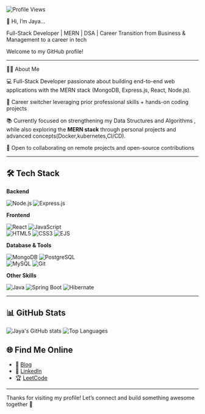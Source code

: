 

![Profile Views](https://komarev.com/ghpvc/?username=jayalloyd)


👋 Hi, I’m Jaya...

Full-Stack Developer | MERN | DSA | Career Transition from Business & Management to a career in tech


Welcome to my GitHub profile!

---
👨‍💻 About Me

💻 Full-Stack Developer passionate about building end-to-end web applications with the MERN stack (MongoDB, Express.js, React, Node.js).

🎯 Career switcher leveraging prior professional skills + hands-on coding projects

📚 Currently focused on strengthening my Data Structures and Algorithms , while also exploring the **MERN stack** through personal projects and advanced concepts(Docker,kubernetes,CI/CD). 

🤝 Open to collaborating on remote projects and open-source contributions

---

## 🛠️ Tech Stack  

**Backend**  

![Node.js](https://img.shields.io/badge/-Node.js-339933?logo=node.js&logoColor=white)  ![Express.js](https://img.shields.io/badge/-Express.js-000000?logo=express&logoColor=white)  

**Frontend**  

![React](https://img.shields.io/badge/-React-61DAFB?logo=react&logoColor=black)  ![JavaScript](https://img.shields.io/badge/-JavaScript-F7DF1E?logo=javascript&logoColor=black)  
![HTML5](https://img.shields.io/badge/-HTML5-E34F26?logo=html5&logoColor=white)  ![CSS3](https://img.shields.io/badge/-CSS3-1572B6?logo=css3&logoColor=white)  ![EJS](https://img.shields.io/badge/-EJS-8C8C8C?logo=ejs&logoColor=white)  

**Database & Tools**  

![MongoDB](https://img.shields.io/badge/-MongoDB-4EA94B?logo=mongodb&logoColor=white)  ![PostgreSQL](https://img.shields.io/badge/-PostgreSQL-336791?logo=postgresql&logoColor=white)  
![MySQL](https://img.shields.io/badge/-MySQL-4479A1?logo=mysql&logoColor=white)  ![Git](https://img.shields.io/badge/-Git-F05032?logo=git&logoColor=white)  

**Other Skills**  

![Java](https://img.shields.io/badge/-Java-007396?logo=java&logoColor=white)  ![Spring Boot](https://img.shields.io/badge/-Spring%20Boot-6DB33F?logo=spring-boot&logoColor=white)  ![Hibernate](https://img.shields.io/badge/-Hibernate-59666C?logo=hibernate&logoColor=white)  


---
## 📊 GitHub Stats

![Jaya's GitHub stats](https://github-readme-stats.vercel.app/api?username=jayalloyd&show_icons=true&theme=tokyonight)
![Top Languages](https://github-readme-stats.vercel.app/api/top-langs/?username=jayalloyd&layout=compact&theme=tokyonight)

## 🌐 Find Me Online

- 📝 [Blog](https://jayalloyd.hashnode.dev/)
- 💼 [LinkedIn](https://www.linkedin.com/in/jayarani-ys/)
- 🏆 [LeetCode](https://leetcode.com/u/jayacodes/)


---

Thanks for visiting my profile! Let’s connect and build something awesome together 🚀
